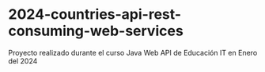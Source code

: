 # 2024-countries-api-rest-consuming-web-services
Proyecto realizado durante el curso Java Web API de Educación IT en Enero del 2024
